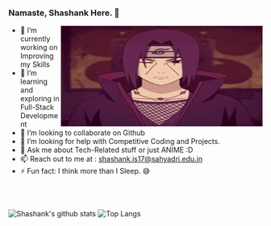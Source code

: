 ###   Namaste, Shashank Here. 👋

<div align="center">
<img height="200" width="400" align="right" alt="GIF" align="center" src="https://github.com/Shanky1199/Shanky1199/blob/trial/asset/itachi.gif">
</div>

- 🔭 I’m currently working on Improving my Skills
- 🌱 I’m learning and exploring in Full-Stack Development
- 👯 I’m looking to collaborate on Github
- 🤔 I’m looking for help with Competitive Coding and Projects.
- 💬 Ask me about Tech-Related stuff or just ANIME :D
- 📫 Reach out to me at : shashank.is17@sahyadri.edu.in
- ⚡ Fun fact: I think more than I Sleep. :sweat_smile:

</br>
</br>

![Shashank's github stats](https://github-readme-stats.vercel.app/api?username=Shanky1199&show_icons=true&count_private=true&theme=radical )
   ![Top Langs](https://github-readme-stats.vercel.app/api/top-langs/?username=Shanky1199&layout=compact)

